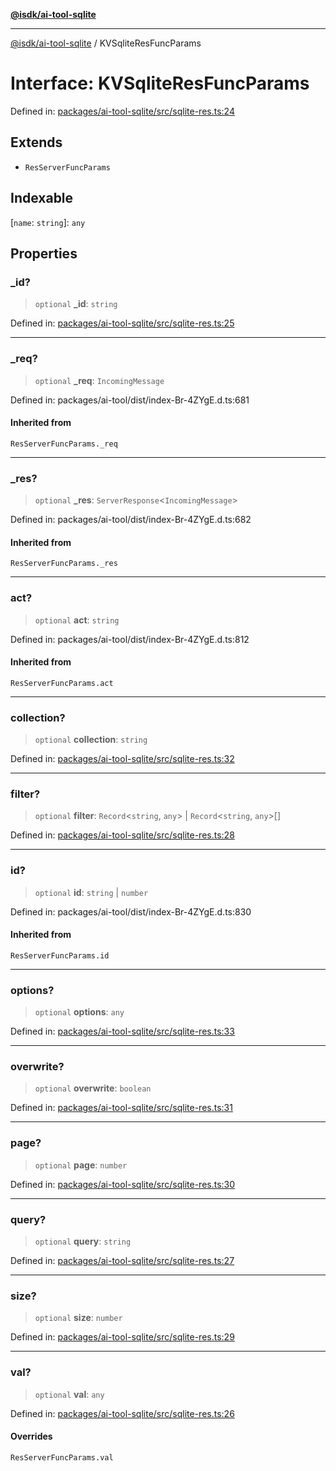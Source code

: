 [**@isdk/ai-tool-sqlite**](../README.md)

***

[@isdk/ai-tool-sqlite](../globals.md) / KVSqliteResFuncParams

# Interface: KVSqliteResFuncParams

Defined in: [packages/ai-tool-sqlite/src/sqlite-res.ts:24](https://github.com/isdk/ai-tool-sqlite.js/blob/845862c47602d22555d85e9da1cf6d3511d18a9b/src/sqlite-res.ts#L24)

## Extends

- `ResServerFuncParams`

## Indexable

\[`name`: `string`\]: `any`

## Properties

### \_id?

> `optional` **\_id**: `string`

Defined in: [packages/ai-tool-sqlite/src/sqlite-res.ts:25](https://github.com/isdk/ai-tool-sqlite.js/blob/845862c47602d22555d85e9da1cf6d3511d18a9b/src/sqlite-res.ts#L25)

***

### \_req?

> `optional` **\_req**: `IncomingMessage`

Defined in: packages/ai-tool/dist/index-Br-4ZYgE.d.ts:681

#### Inherited from

`ResServerFuncParams._req`

***

### \_res?

> `optional` **\_res**: `ServerResponse`\<`IncomingMessage`\>

Defined in: packages/ai-tool/dist/index-Br-4ZYgE.d.ts:682

#### Inherited from

`ResServerFuncParams._res`

***

### act?

> `optional` **act**: `string`

Defined in: packages/ai-tool/dist/index-Br-4ZYgE.d.ts:812

#### Inherited from

`ResServerFuncParams.act`

***

### collection?

> `optional` **collection**: `string`

Defined in: [packages/ai-tool-sqlite/src/sqlite-res.ts:32](https://github.com/isdk/ai-tool-sqlite.js/blob/845862c47602d22555d85e9da1cf6d3511d18a9b/src/sqlite-res.ts#L32)

***

### filter?

> `optional` **filter**: `Record`\<`string`, `any`\> \| `Record`\<`string`, `any`\>[]

Defined in: [packages/ai-tool-sqlite/src/sqlite-res.ts:28](https://github.com/isdk/ai-tool-sqlite.js/blob/845862c47602d22555d85e9da1cf6d3511d18a9b/src/sqlite-res.ts#L28)

***

### id?

> `optional` **id**: `string` \| `number`

Defined in: packages/ai-tool/dist/index-Br-4ZYgE.d.ts:830

#### Inherited from

`ResServerFuncParams.id`

***

### options?

> `optional` **options**: `any`

Defined in: [packages/ai-tool-sqlite/src/sqlite-res.ts:33](https://github.com/isdk/ai-tool-sqlite.js/blob/845862c47602d22555d85e9da1cf6d3511d18a9b/src/sqlite-res.ts#L33)

***

### overwrite?

> `optional` **overwrite**: `boolean`

Defined in: [packages/ai-tool-sqlite/src/sqlite-res.ts:31](https://github.com/isdk/ai-tool-sqlite.js/blob/845862c47602d22555d85e9da1cf6d3511d18a9b/src/sqlite-res.ts#L31)

***

### page?

> `optional` **page**: `number`

Defined in: [packages/ai-tool-sqlite/src/sqlite-res.ts:30](https://github.com/isdk/ai-tool-sqlite.js/blob/845862c47602d22555d85e9da1cf6d3511d18a9b/src/sqlite-res.ts#L30)

***

### query?

> `optional` **query**: `string`

Defined in: [packages/ai-tool-sqlite/src/sqlite-res.ts:27](https://github.com/isdk/ai-tool-sqlite.js/blob/845862c47602d22555d85e9da1cf6d3511d18a9b/src/sqlite-res.ts#L27)

***

### size?

> `optional` **size**: `number`

Defined in: [packages/ai-tool-sqlite/src/sqlite-res.ts:29](https://github.com/isdk/ai-tool-sqlite.js/blob/845862c47602d22555d85e9da1cf6d3511d18a9b/src/sqlite-res.ts#L29)

***

### val?

> `optional` **val**: `any`

Defined in: [packages/ai-tool-sqlite/src/sqlite-res.ts:26](https://github.com/isdk/ai-tool-sqlite.js/blob/845862c47602d22555d85e9da1cf6d3511d18a9b/src/sqlite-res.ts#L26)

#### Overrides

`ResServerFuncParams.val`

